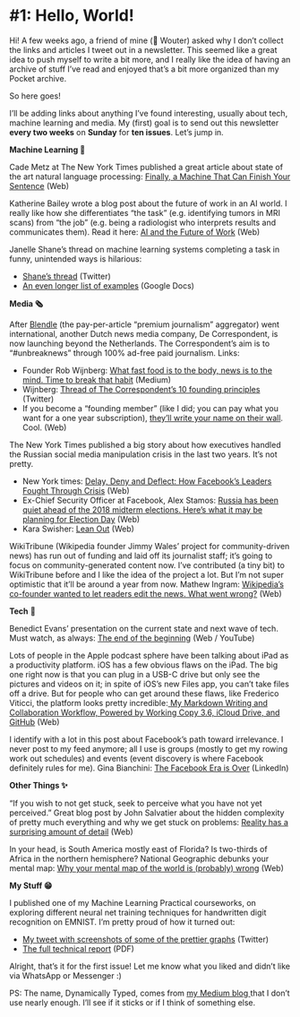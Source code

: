 # #1: Hello, World! 

Hi!
A few weeks ago, a friend of mine (👋 Wouter) asked why I don’t collect the links and articles I tweet out in a newsletter.
This seemed like a great idea to push myself to write a bit more, and I really like the idea of having an archive of stuff I’ve read and enjoyed that’s a bit more organized than my Pocket archive.

So here goes!

I’ll be adding links about anything I’ve found interesting, usually about tech, machine learning and media.
My (first) goal is to send out this newsletter **every two weeks** on **Sunday** for **ten issues**.
Let’s jump in.

**Machine Learning 📱**

Cade Metz at The New York Times published a great article about state of the art natural language processing: [Finally, a Machine That Can Finish Your Sentence](https://www.nytimes.com/2018/11/18/technology/artificial-intelligence-language.html?utm_campaign=Dynamically%20Typed&utm_medium=email&utm_source=Revue%20newsletter) (Web)

Katherine Bailey wrote a blog post about the future of work in an AI world.
I really like how she differentiates “the task” (e.g.
identifying tumors in MRI scans) from “the job” (e.g.
being a radiologist who interprets results and communicates them).
Read it here: [AI and the Future of Work](https://katbailey.github.io/post/ai-and-the-future-of-work/?utm_campaign=Dynamically%20Typed&utm_medium=email&utm_source=Revue%20newsletter) (Web)

Janelle Shane’s thread on machine learning systems completing a task in funny, unintended ways is hilarious:

* [Shane’s thread](https://twitter.com/JanelleCShane/status/1060563586789982208?utm_campaign=Dynamically%20Typed&utm_medium=email&utm_source=Revue%20newsletter) (Twitter)
* [An even longer list of examples](https://docs.google.com/spreadsheets/u/1/d/e/2PACX-1vRPiprOaC3HsCf5Tuum8bRfzYUiKLRqJmbOoC-32JorNdfyTiRRsR7Ea5eWtvsWzuxo8bjOxCG84dAg/pubhtml?utm_campaign=Dynamically%20Typed&utm_medium=email&utm_source=Revue%20newsletter) (Google Docs)

**Media 🗞**

After [Blendle](http://blendle.com?utm_campaign=Dynamically%20Typed&utm_medium=email&utm_source=Revue%20newsletter) (the pay-per-article “premium journalism” aggregator) went international, another Dutch news media company, De Correspondent, is now launching beyond the Netherlands.
The Correspondent’s aim is to “#unbreaknews” through 100% ad-free paid journalism.
Links:

* Founder Rob Wijnberg: [What fast food is to the body, news is to the mind. Time to break that habit](https://medium.com/de-correspondent/what-fast-food-is-to-the-body-news-is-to-the-mind-time-to-break-that-habit-cac66fb5b2ba?utm_campaign=Dynamically%20Typed&utm_medium=email&utm_source=Revue%20newsletter) (Medium)
* Wijnberg: [Thread of The Correspondent’s 10 founding principles](https://twitter.com/robwijnberg/status/1065014501265813505?utm_campaign=Dynamically%20Typed&utm_medium=email&utm_source=Revue%20newsletter) (Twitter)
* If you become a “founding member” (like I did; you can pay what you want for a one year subscription), [they’ll write your name on their wall](https://thecorrespondent.com/founding-members-wall?utm_campaign=Dynamically%20Typed&utm_medium=email&utm_source=Revue%20newsletter). Cool. (Web)

The New York Times published a big story about how executives handled the Russian social media manipulation crisis in the last two years.
It’s not pretty.

* New York times: [Delay, Deny and Deflect: How Facebook’s Leaders Fought Through Crisis](https://www.nytimes.com/2018/11/14/technology/facebook-data-russia-election-racism.html?utm_campaign=Dynamically%20Typed&utm_medium=email&utm_source=Revue%20newsletter) (Web)
* Ex-Chief Security Officer at Facebook, Alex Stamos: [Russia has been quiet ahead of the 2018 midterm elections. Here’s what it may be planning for Election Day](https://www.nbcnews.com/think/opinion/russia-has-been-quiet-ahead-2018-midterm-elections-here-s-ncna931716?utm_campaign=Dynamically%20Typed&utm_medium=email&utm_source=Revue%20newsletter) (Web)
* Kara Swisher: [Lean Out](https://www.nytimes.com/2018/11/24/opinion/sheryl-sandberg-mark-zuckerberg-facebook.html?utm_campaign=Dynamically%20Typed&utm_medium=email&utm_source=Revue%20newsletter) (Web)

WikiTribune (Wikipedia founder Jimmy Wales’ project for community-driven news) has run out of funding and laid off its journalist staff; it’s going to focus on community-generated content now.
I’ve contributed (a tiny bit) to WikiTribune before and I like the idea of the project a lot.
But I’m not super optimistic that it’ll be around a year from now.
Mathew Ingram: [Wikipedia’s co-founder wanted to let readers edit the news.
What went wrong?](https://www.cjr.org/analysis/jimmy-wales-wikitribune.php?utm_campaign=Dynamically%20Typed&utm_medium=email&utm_source=Revue%20newsletter) (Web)

**Tech** 📱

Benedict Evans’ presentation on the current state and next wave of tech.
Must watch, as always: [The end of the beginning](https://www.ben-evans.com/benedictevans/2018/11/16/the-end-of-the-beginning?utm_campaign=Dynamically%20Typed&utm_medium=email&utm_source=Revue%20newsletter) (Web / YouTube)

Lots of people in the Apple podcast sphere have been talking about iPad as a productivity platform.
iOS has a few obvious flaws on the iPad.
The big one right now is that you can plug in a USB-C drive but only see the pictures and videos on it; in spite of iOS’s new Files app, you can’t take files off a drive.
But for people who can get around these flaws, like Frederico Viticci, the platform looks pretty incredible:[ My Markdown Writing and Collaboration Workflow, Powered by Working Copy 3.6, iCloud Drive, and GitHub](https://www.macstories.net/ios/my-markdown-writing-and-collaboration-workflow-powered-by-working-copy-3-6-icloud-drive-and-github/?utm_campaign=Dynamically%20Typed&utm_medium=email&utm_source=Revue%20newsletter) (Web)

I identify with a lot in this post about Facebook’s path toward irrelevance.
I never post to my feed anymore; all I use is groups (mostly to get my rowing work out schedules) and events (event discovery is where Facebook definitely rules for me).
Gina Bianchini: [The Facebook Era is Over](https://www.linkedin.com/pulse/facebook-era-over-gina-bianchini/?utm_campaign=Dynamically%20Typed&utm_medium=email&utm_source=Revue%20newsletter) (LinkedIn)

**Other Things ✨**

“If you wish to not get stuck, seek to perceive what you have not yet perceived.” Great blog post by John Salvatier about the hidden complexity of pretty much everything and why we get stuck on problems: [Reality has a surprising amount of detail](http://johnsalvatier.org/blog/2017/reality-has-a-surprising-amount-of-detail?utm_campaign=Dynamically%20Typed&utm_medium=email&utm_source=Revue%20newsletter) (Web)

In your head, is South America mostly east of Florida?
Is two-thirds of Africa in the northern hemisphere?
National Geographic debunks your mental map: [Why your mental map of the world is (probably) wrong](https://www.nationalgeographic.com/culture/2018/11/all-over-the-map-mental-mapping-misconceptions/?utm_campaign=Dynamically%20Typed&utm_medium=email&utm_source=Revue%20newsletter) (Web)

**My Stuff 😁**

I published one of my Machine Learning Practical courseworks, on exploring different neural net training techniques for handwritten digit recognition on EMNIST.
I’m pretty proud of how it turned out:

* [My tweet with screenshots of some of the prettier graphs](https://twitter.com/layon_overwhale/status/1062069749486563328?utm_campaign=Dynamically%20Typed&utm_medium=email&utm_source=Revue%20newsletter) (Twitter)
* [The full technical report](https://github.com/leonoverweel/resume/blob/master/attachments/technical-reports/uoe-mlp-1.pdf?utm_campaign=Dynamically%20Typed&utm_medium=email&utm_source=Revue%20newsletter) (PDF)

Alright, that’s it for the first issue!
Let me know what you liked and didn’t like via WhatsApp or Messenger :)

PS: The name, Dynamically Typed, comes from [my Medium blog ](https://dynamicallytyped.com/?utm_campaign=Dynamically%20Typed&utm_medium=email&utm_source=Revue%20newsletter)that I don’t use nearly enough.
I’ll see if it sticks or if I think of something else.